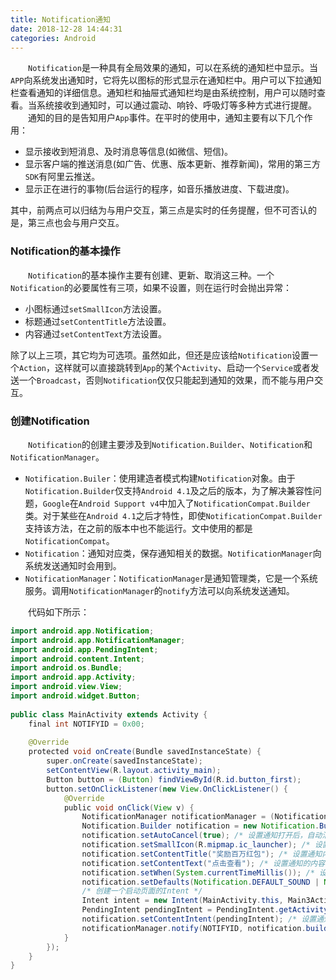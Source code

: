 ```yaml
---
title: Notification通知
date: 2018-12-28 14:44:31
categories: Android
---
```

&emsp;&emsp;`Notification`是一种具有全局效果的通知，可以在系统的通知栏中显示。当`APP`向系统发出通知时，它将先以图标的形式显示在通知栏中。用户可以下拉通知栏查看通知的详细信息。通知栏和抽屉式通知栏均是由系统控制，用户可以随时查看。当系统接收到通知时，可以通过震动、响铃、呼吸灯等多种方式进行提醒。
&emsp;&emsp;通知的目的是告知用户`App`事件。在平时的使用中，通知主要有以下几个作用：

- 显示接收到短消息、及时消息等信息(如微信、短信)。
- 显示客户端的推送消息(如广告、优惠、版本更新、推荐新闻)，常用的第三方`SDK`有阿里云推送。
- 显示正在进行的事物(后台运行的程序，如音乐播放进度、下载进度)。

其中，前两点可以归结为与用户交互，第三点是实时的任务提醒，但不可否认的是，第三点也会与用户交互。

### Notification的基本操作

&emsp;&emsp;`Notification`的基本操作主要有创建、更新、取消这三种。一个`Notification`的必要属性有三项，如果不设置，则在运行时会抛出异常：

- 小图标通过`setSmallIcon`方法设置。
- 标题通过`setContentTitle`方法设置。
- 内容通过`setContentText`方法设置。

除了以上三项，其它均为可选项。虽然如此，但还是应该给`Notification`设置一个`Action`，这样就可以直接跳转到`App`的某个`Activity`、启动一个`Service`或者发送一个`Broadcast`，否则`Notification`仅仅只能起到通知的效果，而不能与用户交互。

### 创建Notification

&emsp;&emsp;`Notification`的创建主要涉及到`Notification.Builder`、`Notification`和`NotificationManager`。

- `Notification.Builer`：使用建造者模式构建`Notification`对象。由于`Notification.Builder`仅支持`Android 4.1`及之后的版本，为了解决兼容性问题，`Google`在`Android Support v4`中加入了`NotificationCompat.Builder`类。对于某些在`Android 4.1`之后才特性，即使`NotificationCompat.Builder`支持该方法，在之前的版本中也不能运行。文中使用的都是`NotificationCompat`。
- `Notification`：通知对应类，保存通知相关的数据。`NotificationManager`向系统发送通知时会用到。
- `NotificationManager`：`NotificationManager`是通知管理类，它是一个系统服务。调用`NotificationManager`的`notify`方法可以向系统发送通知。

&emsp;&emsp;代码如下所示：

``` java
import android.app.Notification;
import android.app.NotificationManager;
import android.app.PendingIntent;
import android.content.Intent;
import android.os.Bundle;
import android.app.Activity;
import android.view.View;
import android.widget.Button;
​
public class MainActivity extends Activity {
    final int NOTIFYID = 0x00;
​
    @Override
    protected void onCreate(Bundle savedInstanceState) {
        super.onCreate(savedInstanceState);
        setContentView(R.layout.activity_main);
        Button button = (Button) findViewById(R.id.button_first);
        button.setOnClickListener(new View.OnClickListener() {
            @Override
            public void onClick(View v) {
                NotificationManager notificationManager = (NotificationManager) getSystemService(NOTIFICATION_SERVICE);
                Notification.Builder notification = new Notification.Builder(MainActivity.this); /* 创建一个通知对象 */
                notification.setAutoCancel(true); /* 设置通知打开后，自动消失 */
                notification.setSmallIcon(R.mipmap.ic_launcher); /* 设置通知图标 */
                notification.setContentTitle("奖励百万红包"); /* 设置通知内容标题 */
                notification.setContentText("点击查看"); /* 设置通知的内容 */
                notification.setWhen(System.currentTimeMillis()); /* 设置发送时间 */
                notification.setDefaults(Notification.DEFAULT_SOUND | Notification.DEFAULT_VIBRATE); /* 设置通知的声音和振动 */
                /* 创建一个启动页面的Intent */
                Intent intent = new Intent(MainActivity.this, Main3Activity.class);
                PendingIntent pendingIntent = PendingIntent.getActivity(MainActivity.this, 0, intent, 0);
                notification.setContentIntent(pendingIntent); /* 设置通知栏点击跳转 */
                notificationManager.notify(NOTIFYID, notification.build()); /* 发送通知 */
            }
        });
    }
}
```